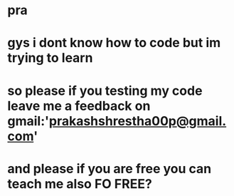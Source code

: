 # pra
# gys i dont know how to code but im trying to learn 
# so please if you testing my code leave me a feedback on gmail:'prakashshrestha00p@gmail.com'
# and please if you are free you can teach me also FO FREE?
